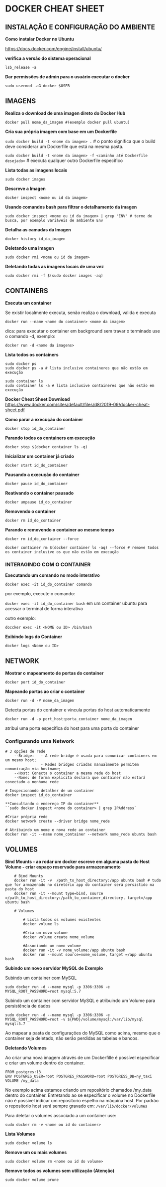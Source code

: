 # DOCKER CHEAT SHEET

## INSTALAÇÃO E CONFIGURAÇÃO DO AMBIENTE


**Como instalar Docker no Ubuntu**

https://docs.docker.com/engine/install/ubuntu/

**verifica a versão do sistema operacional**

`lsb_release -a`

**Dar permissões de admin para o usuário executar o docker**

`sudo usermod -aG docker $USER`


## IMAGENS

**Realiza o download de uma imagen direto do Docker Hub**

`docker pull nome_da_imagen #(exemplo docker pull ubuntu)`

**Cria sua própria imagem com base em um Dockerfile**

`sudo docker build -t <nome da imagen> .` # o ponto significa que o build deve considerar um Dockerfile que está na mesma pasta.

`sudo docker build -t <nome da imagen> -f <caminho até Dockerfile desejado>` # executa qualquer outro Dockerfile específico

**Lista todas as imagens locais**

`sudo docker images`

**Descreve a Imagen**

`docker inspect <nome ou id da imagem>`

**Usando comandos bash para filtrar o detalhamento da imagen**

`sudo docker inspect <nome ou id da imagen> | grep "ENV" # termo de busca, por exemplo variáveis de ambiente Env`

**Detalha as camadas da Imagen**

`docker history id_da_imagen`

**Deletando uma imagen**

`sudo docker rmi <nome ou id da imagem>`

**Deletando todas as imagens locais de uma vez**

`sudo docker rmi -f $(sudo docker images -aq)`

## CONTAINERS

**Executa um container**

Se existir localmente executa, senão realiza o download, valida e executa

`docker run --name <nome do container> <nome da imagem>`

dica: para executar o container em background sem travar o terminado use o comando -d, exemplo:

`docker run -d <nome da imagens>`

**Lista todos os containers**

	sudo docker ps
	sudo docker ps -a # lista inclusive containeres que não estão em execução

	sudo container ls 
	sudo container ls -a # lista inclusive containeres que não estão em execução

**Docker Cheat Sheet Download**
	https://www.docker.com/sites/default/files/d8/2019-09/docker-cheat-sheet.pdf

**Como parar a execução do container**
	
`docker stop id_do_container`

**Parando todos os containers em execução**
	
`docker stop $(docker container ls -q)`

**Inicializar um container já criado**
	
`docker start id_do_container`

**Pausando a execução do container**
	
`docker pause id_do_container`

**Reativando o container pausado**	

`docker unpause id_do_container`

**Removendo o container**
	
`docker rm id_do_container`

**Parando e removendo o container ao mesmo tempo**

`docker rm id_do_container --force`

	docker container rm $(docker container ls -aq) --force # remove todos os container inclusive os que não estão em execução

### INTERAGINDO COM O CONTAINER

**Executando um comando no modo interativo**

`docker exec -it id_do_container comando`

por exemplo, execute o comando:

`docker exec -it id_do_container bash` em um container ubuntu para acessar o terminal de forma interativa

outro exemplo: 

`doccker exec -it <NOME ou ID> /bin/bash`

**Exibindo logs do Container**
	
`docker logs <Nome ou ID>`

## NETWORK

**Mostrar o mapeamento de portas do container**
	
`docker port id_do_container`

**Mapeando portas ao criar o container**

`docker run -d -P nome_da_imagen`

Detecta portas do container e vincula portas do host automaticamente

`docker run -d -p port_host:porta_container nome_da_imagen`

atribui uma porta especifica do host para uma porta do container

### Configurando uma Network

	# 3 opções de rede 
		--Bridge: 	- A rede bridge é usada para comunicar containers em um mesmo host;
					- Redes bridges criadas manualmente permitem comunicação via hostname;
		--Host: Conecta o container a mesma rede do host
		--None: de forma explicita declara que container não estará conectado a nenhuma rede

	# Inspecionando detalher de um container
	docker inspect id_do_container	
	
	**Consultando o endereço IP do container**
	``sudo docker inspect <nome do container> | grep IPAddress`

	#Criar própria rede
	docker network create --driver bridge nome_rede

	# Atribuindo um nome e nova rede ao container
	docker run -it --name nome_container --network nome_rede ubuntu bash

## VOLUMES

**Bind Mounts - ao rodar um docker escreve em alguma pasta do Host**
**Volume - criar espaço reservado para armazenamento**

		# Bind Mounts
		docker run -it -v  /path_to_host_directory:/app ubuntu bash # tudo que for armazenado no diretório app do container será persistido na pasta do host
		docker run -it --mount type=bind, source =/path_to_host_directory:/path_to_container_directory, target=/app ubuntu bash

		# Volumes

			# Lista todos os volumes existentes
			docker volume ls

			#Cria um novo volume
			docker volume create nome_volume

			#Associando um novo volume
			docker run -it -v nome_volume:/app ubuntu bash
			docker run --mount source=nome_volume, target =/app ubuntu bash


**Subindo um novo servidor MySQL de Exemplo**

Subindo um container com MySQL

`sudo docker run -d --name mysql -p 3306:3306 -e MYSQL_ROOT_PASSWORD=root mysql:5.7`

Subindo um container com servidor MySQL e atribuindo um Volume para persistência de dados

`sudo docker run -d --name mysql -p 3306:3306 -e MYSQL_ROOT_PASSWORD=root -v ${PWD}/volume/mysql:/var/lib/mysql mysql:5.7`

Ao mapear a pasta de configurações do MySQL como acima, mesmo que o container seja deletado, não serão perdidas as tabelas e bancos.

**Deletando Volumes**

Ao criar uma nova imagem através de um Dockerfille é possível especificar e criar um volume dentro do container.

	FROM postgres:13
	ENV POSTGRES_USER=root POSTGRES_PASSWORD=root POSTGRESS_DB=ny_taxi
	VOLUME /my_data

No exemplo acima estamos criando um repositório chamados /my_data dentro do container. 
Entretando ao se especificar o volume no Dockerfile não é possível indicar um repositorio espelho na máquina host. 
Por padrão o repositorio host será sempre gravado em:  `/var/lib/docker/volumes`

Para deletar o volumes associado a um container use:

`sudo docker rm -v <nome ou id do container>`

**Lista Volumes**

`sudo docker volume ls`

**Remove um ou mais volumes**

`sudo docker volume rm <nome ou id do volume>`

**Remove todos os volumes sem utilização (Atenção)**

`sudo docker volume prune`

